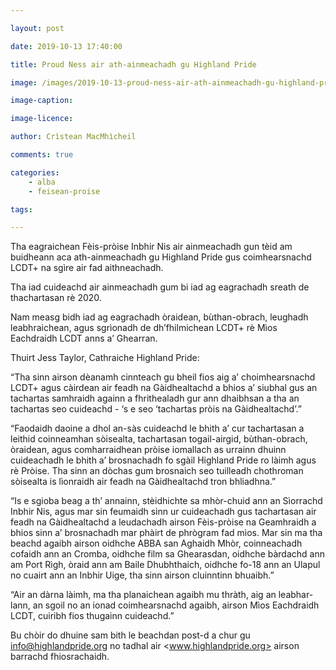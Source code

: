 ```yaml
---

layout: post

date: 2019-10-13 17:40:00

title: Proud Ness air ath-ainmeachadh gu Highland Pride

image: /images/2019-10-13-proud-ness-air-ath-ainmeachadh-gu-highland-pride.JPG

image-caption:

image-licence:

author: Crìstean MacMhìcheil

comments: true

categories:
    - alba
    - feisean-proise

tags:

---
```


Tha eagraichean Fèis-pròise Inbhir Nis air ainmeachadh gun tèid am buidheann aca ath-ainmeachadh gu Highland Pride gus coimhearsnachd LCDT+ na sgìre air fad aithneachadh.

<!--more-->

Tha iad cuideachd air ainmeachadh gum bi iad ag eagrachadh sreath de thachartasan rè 2020.

Nam measg bidh iad ag eagrachadh òraidean, bùthan-obrach, leughadh leabhraichean, agus sgrìonadh de dh’fhilmichean LCDT+ rè Mìos Eachdraidh LCDT anns a’ Ghearran.

Thuirt Jess Taylor, Cathraiche Highland Pride:

“Tha sinn airson dèanamh cinnteach gu bheil fios aig a’ choimhearsnachd LCDT+ agus càirdean air feadh na Gàidhealtachd a bhios a’ siubhal gus an tachartas samhraidh againn a fhrithealadh gur ann dhaibhsan a tha an tachartas seo cuideachd - ‘s e seo ‘tachartas pròis na Gàidhealtachd’.”

“Faodaidh daoine a dhol an-sàs cuideachd le bhith a’ cur tachartasan a leithid coinneamhan sòisealta, tachartasan togail-airgid, bùthan-obrach, òraidean, agus comharraidhean pròise iomallach as urrainn dhuinn cuideachadh le bhith a’ brosnachadh fo sgàil Highland Pride ro làimh agus rè Pròise. Tha sinn an dòchas gum brosnaich seo tuilleadh chothroman sòisealta is lìonraidh air feadh na Gàidhealtachd tron bhliadhna.”

“Is e sgioba beag a th’ annainn, stèidhichte sa mhòr-chuid ann an Sìorrachd Inbhir Nis, agus mar sin feumaidh sinn ur cuideachadh gus tachartasan air feadh na Gàidhealtachd a leudachadh airson Fèis-pròise na Geamhraidh a bhios sinn a’ brosnachadh mar phàirt de phrògram fad mìos. Mar sin ma tha beachd agaibh airson oidhche ABBA san Aghaidh Mhòr, coinneachadh cofaidh ann an Cromba, oidhche film sa Ghearasdan, oidhche bàrdachd ann am Port Rìgh, òraid ann am Baile Dhubhthaich, oidhche fo-18 ann an Ulapul no cuairt ann an Inbhir Uige, tha sinn airson cluinntinn bhuaibh.”

“Air an dàrna làimh, ma tha planaichean agaibh mu thràth, aig an leabhar-lann, an sgoil no an ionad coimhearsnachd agaibh, airson Mìos Eachdraidh LCDT, cuiribh fios thugainn cuideachd.”

Bu chòir do dhuine sam bith le beachdan post-d a chur gu <info@highlandpride.org> no tadhal air <www.highlandpride.org> airson barrachd fhiosrachaidh.
